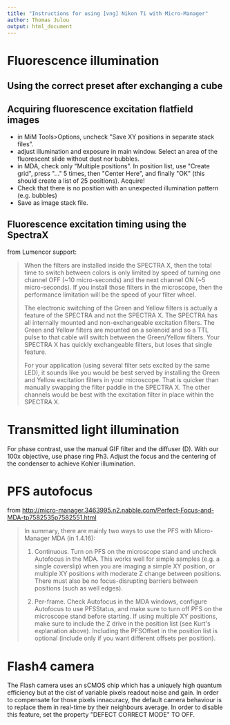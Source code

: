 ```yaml
---
title: "Instructions for using [vng] Nikon Ti with Micro-Manager"
author: Thomas Julou
output: html_document
---
```



# Fluorescence illumination

## Using the correct preset after exchanging a cube



## Acquiring fluorescence excitation flatfield images
- in MiM Tools>Options, uncheck "Save XY positions in separate stack files".
- adjust illumination and exposure in main window. Select an area of the fluorescent slide without dust nor bubbles.
- in MDA, check only "Multiple positions". In position list, use "Create grid", press "..." 5 times, then "Center Here", and finally "OK" (this should create a list of 25 positions). Acquire!
- Check that there is no position with an unexpected illumination pattern (e.g. bubbles) 
- Save as image stack file.

## Fluorescence excitation timing using the SpectraX

from Lumencor support: 

> When the filters are installed inside the SPECTRA X, then the total time to switch between colors is only limited by speed of turning one channel OFF (~10 micro-seconds) and the next channel ON (~5 micro-seconds). If you install those filters in the microscope, then the performance limitation will be the speed of your filter wheel.
> 
> The electronic switching of the Green and Yellow filters is actually a feature of the SPECTRA and not the SPECTRA X. The SPECTRA has all internally mounted and non-exchangeable excitation filters. The Green and Yellow filters are mounted on a solenoid and so a TTL pulse to that cable will switch between the Green/Yellow filters. Your SPECTRA X has quickly exchangeable filters, but loses that single feature.
> 
> For your application (using several filter sets excited by the same LED), it sounds like you would be best served by installing the Green and Yellow excitation filters in your microscope. That is quicker than manually swapping the filter paddle in the SPECTRA X. The other channels would be best with the excitation filter in place within the SPECTRA X.

# Transmitted light illumination

For phase contrast, use the manual GIF filter and the diffuser (D). With our 100x objective, use phase ring Ph3.
Adjust the focus and the centering of the condenser to achieve Kohler illumination.


# PFS autofocus

from http://micro-manager.3463995.n2.nabble.com/Perfect-Focus-and-MDA-tp7582535p7582551.html

> In summary, there are mainly two ways to use the PFS with Micro-Manager MDA (in 1.4.16): 
> 
> 1. Continuous. Turn on PFS on the microscope stand and uncheck Autofocus in the MDA. This works well for simple samples (e.g. a single coverslip) when you are imaging a simple XY position, or multiple XY positions with moderate Z change between positions. There must also be no focus-disrupting barriers between positions (such as well edges). 
> 
> 2. Per-frame. Check Autofocus in the MDA windows, configure Autofocus to use PFSStatus, and make sure to turn off PFS on the microscope stand before starting. If using multiple XY positions, make sure to include the Z drive in the position list (see Kurt's explanation above). Including the PFSOffset in the position list is optional (include only if you want different offsets per position). 


# Flash4 camera

The Flash camera uses an sCMOS chip which has a uniquely high quantum efficiency but at the cist of variable pixels readout noise and gain. In order to compensate for those pixels innacuracy, the default camera behaviour is to replace them in real-time by their neighbours average. In order to disable this feature, set the property "DEFECT CORRECT MODE" TO OFF.

